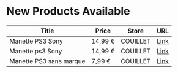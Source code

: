 # New Products Available

| Title | Price | Store | URL |
|---|---|---|---|
| Manette PS3 Sony | 14,99 € | COUILLET | [Link](https://www.cashconverters.be/fr/accessoires-jeux-video/795290-manette-ps3-sony.html) |
| Manette ps3 Sony | 14,99 € | COUILLET | [Link](https://www.cashconverters.be/fr/accessoires-jeux-video/794969-manette-ps3-sony.html) |
| Manette PS3 sans marque | 7,99 € | COUILLET | [Link](https://www.cashconverters.be/fr/accessoires-jeux-video/794996-manette-ps3-sans-marque.html) |
